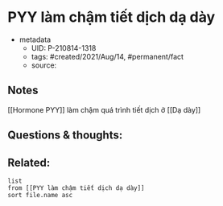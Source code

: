 ---
---

# PYY làm chậm tiết dịch dạ dày

- metadata
	- UID: P-210814-1318
	- tags: #created/2021/Aug/14, #permanent/fact 
	- source: 

## Notes
[[Hormone PYY]] làm chậm quá trình tiết dịch ở [[Dạ dày]]

## Questions & thoughts:

## Related:
```dataview
list
from [[PYY làm chậm tiết dịch dạ dày]]
sort file.name asc
```

